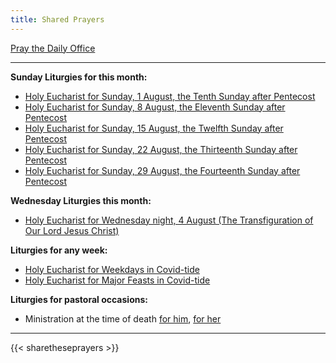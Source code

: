 ```yaml
---
title: Shared Prayers
---
```


[Pray the Daily Office](daily/)

-------------

**Sunday Liturgies for this month:**
- [Holy Eucharist for Sunday, 1 August, the Tenth Sunday after Pentecost](archive/2021/auto/proper13)
- [Holy Eucharist for Sunday, 8 August, the Eleventh Sunday after Pentecost](archive/2021/auto/proper14)
- [Holy Eucharist for Sunday, 15 August, the Twelfth Sunday after Pentecost](archive/2021/auto/proper15)
- [Holy Eucharist for Sunday, 22 August, the Thirteenth Sunday after Pentecost](archive/2021/auto/proper16)
- [Holy Eucharist for Sunday, 29 August, the Fourteenth Sunday after Pentecost](archive/2021/auto/proper17)

**Wednesday Liturgies this month:**
- [Holy Eucharist for Wednesday night, 4 August (The Transfiguration of Our Lord Jesus Christ)](archive/2021/auto/transfiguration)

**Liturgies for any week:**
- [Holy Eucharist for Weekdays in Covid-tide](archive/he-covid-weekday)
- [Holy Eucharist for Major Feasts in Covid-tide](archive/he-covid-feasts)

**Liturgies for pastoral occasions:**
- Ministration at the time of death [for him](archive/occasions/atdeath-m), [for her](archive/occasions/atdeath-f)
------------

{{< sharetheseprayers >}}
